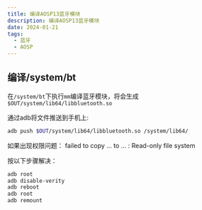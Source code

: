 ```yaml
---
title: 编译AOSP13蓝牙模块
description: 编译AOSP13蓝牙模块
date: 2024-01-21
tags:
  - 蓝牙
  - AOSP
---
```


## 编译/system/bt
在`/system/bt`下执行`mm`编译蓝牙模块，将会生成`$OUT/system/lib64/libbluetooth.so`

通过adb将文件推送到手机上:
```bash
adb push $OUT/system/lib64/libbluetooth.so /system/lib64/
```

如果出现权限问题：
failed to copy ... to ... : Read-only file system

按以下步骤解决：
```bash
adb root
adb disable-verity
adb reboot
adb root
adb remount
```
